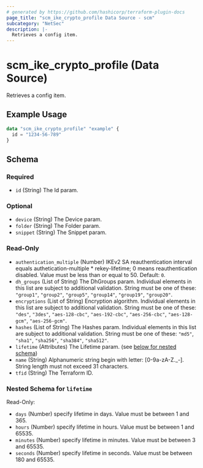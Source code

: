 ```yaml
---
# generated by https://github.com/hashicorp/terraform-plugin-docs
page_title: "scm_ike_crypto_profile Data Source - scm"
subcategory: "NetSec"
description: |-
  Retrieves a config item.
---
```


# scm_ike_crypto_profile (Data Source)

Retrieves a config item.

## Example Usage

```terraform
data "scm_ike_crypto_profile" "example" {
  id = "1234-56-789"
}
```

<!-- schema generated by tfplugindocs -->
## Schema

### Required

- `id` (String) The Id param.

### Optional

- `device` (String) The Device param.
- `folder` (String) The Folder param.
- `snippet` (String) The Snippet param.

### Read-Only

- `authentication_multiple` (Number) IKEv2 SA reauthentication interval equals authetication-multiple * rekey-lifetime; 0 means reauthentication disabled. Value must be less than or equal to 50. Default: `0`.
- `dh_groups` (List of String) The DhGroups param. Individual elements in this list are subject to additional validation. String must be one of these: `"group1"`, `"group2"`, `"group5"`, `"group14"`, `"group19"`, `"group20"`.
- `encryptions` (List of String) Encryption algorithm. Individual elements in this list are subject to additional validation. String must be one of these: `"des"`, `"3des"`, `"aes-128-cbc"`, `"aes-192-cbc"`, `"aes-256-cbc"`, `"aes-128-gcm"`, `"aes-256-gcm"`.
- `hashes` (List of String) The Hashes param. Individual elements in this list are subject to additional validation. String must be one of these: `"md5"`, `"sha1"`, `"sha256"`, `"sha384"`, `"sha512"`.
- `lifetime` (Attributes) The Lifetime param. (see [below for nested schema](#nestedatt--lifetime))
- `name` (String) Alphanumeric string begin with letter: [0-9a-zA-Z._-]. String length must not exceed 31 characters.
- `tfid` (String) The Terraform ID.

<a id="nestedatt--lifetime"></a>
### Nested Schema for `lifetime`

Read-Only:

- `days` (Number) specify lifetime in days. Value must be between 1 and 365.
- `hours` (Number) specify lifetime in hours. Value must be between 1 and 65535.
- `minutes` (Number) specify lifetime in minutes. Value must be between 3 and 65535.
- `seconds` (Number) specify lifetime in seconds. Value must be between 180 and 65535.
